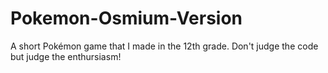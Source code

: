 # Pokemon-Osmium-Version
A short Pokémon game that I made in the 12th grade. Don't judge the code but judge the enthursiasm!
